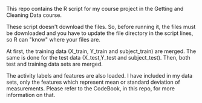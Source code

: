 This repo contains the R script for my course project in the Getting and Cleaning Data course.

These script doesn't download the files. So, before running it, the files must be downloaded and you have to update the file 
directory in the script lines, so R can "know" where your files are.

At first, the training data (X_train, Y_train and subject_train) are merged.
The same is done for the test data (X_test,Y_test and subject_test).
Then, both test and training data sets are merged.

The activity labels and features are also loaded.
I have included in my data sets, only the features which represent mean or standard deviation of measurements.
Please refer to the CodeBook, in this repo, for more information on that.





